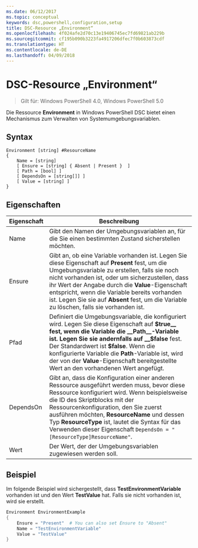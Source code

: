 ```yaml
---
ms.date: 06/12/2017
ms.topic: conceptual
keywords: dsc,powershell,configuration,setup
title: DSC-Resource „Environment“
ms.openlocfilehash: 4f024afe2d70c13e19406745ec7fd69821ab229b
ms.sourcegitcommit: cf195b090b3223fa4917206dfec7f0b603873cdf
ms.translationtype: HT
ms.contentlocale: de-DE
ms.lasthandoff: 04/09/2018
---
```

# <a name="dsc-environment-resource"></a>DSC-Resource „Environment“

> Gilt für: Windows PowerShell 4.0, Windows PowerShell 5.0

Die Ressource __Environment__ in Windows PowerShell DSC bietet einen Mechanismus zum Verwalten von Systemumgebungsvariablen.

## <a name="syntax"></a>Syntax
``` mof
Environment [string] #ResourceName
{
    Name = [string]
    [ Ensure = [string] { Absent | Present }  ]
    [ Path = [bool] ]
    [ DependsOn = [string[]] ]
    [ Value = [string] ]
}
```

## <a name="properties"></a>Eigenschaften

|  Eigenschaft  |  Beschreibung   |
|---|---|
| Name| Gibt den Namen der Umgebungsvariablen an, für die Sie einen bestimmten Zustand sicherstellen möchten.|
| Ensure| Gibt an, ob eine Variable vorhanden ist. Legen Sie diese Eigenschaft auf __Present__ fest, um die Umgebungsvariable zu erstellen, falls sie noch nicht vorhanden ist, oder um sicherzustellen, dass ihr Wert der Angabe durch die __Value__-Eigenschaft entspricht, wenn die Variable bereits vorhanden ist. Legen Sie sie auf __Absent__ fest, um die Variable zu löschen, falls sie vorhanden ist.|
| Pfad| Definiert die Umgebungsvariable, die konfiguriert wird. Legen Sie diese Eigenschaft auf __$true__ fest, wenn die Variable die __Path__-Variable ist. Legen Sie sie andernfalls auf __$false__ fest. Der Standardwert ist __$false__. Wenn die konfigurierte Variable die __Path__-Variable ist, wird der von der __Value__-Eigenschaft bereitgestellte Wert an den vorhandenen Wert angefügt.|
| DependsOn | Gibt an, dass die Konfiguration einer anderen Ressource ausgeführt werden muss, bevor diese Ressource konfiguriert wird. Wenn beispielsweise die ID des Skriptblocks mit der Ressourcenkonfiguration, den Sie zuerst ausführen möchten, __ResourceName__ und dessen Typ __ResourceType__ ist, lautet die Syntax für das Verwenden dieser Eigenschaft `DependsOn = "[ResourceType]ResourceName"`.|
| Wert| Der Wert, der der Umgebungsvariablen zugewiesen werden soll.|

## <a name="example"></a>Beispiel

Im folgende Beispiel wird sichergestellt, dass __TestEnvironmentVariable__ vorhanden ist und den Wert __TestValue__ hat. Falls sie nicht vorhanden ist, wird sie erstellt.

```powershell
Environment EnvironmentExample
{
    Ensure = "Present"  # You can also set Ensure to "Absent"
    Name = "TestEnvironmentVariable"
    Value = "TestValue"
}
```